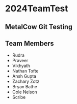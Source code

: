 # 2024TeamTest

## MetalCow Git Testing

## Team Members

* Rudra
* Praveer
* Vikhyath
* Nathan Tofte
* Ansh Gupta
* Zachary Zotz
* Bryan Bathe
* Cole Nelson
* Scribe

